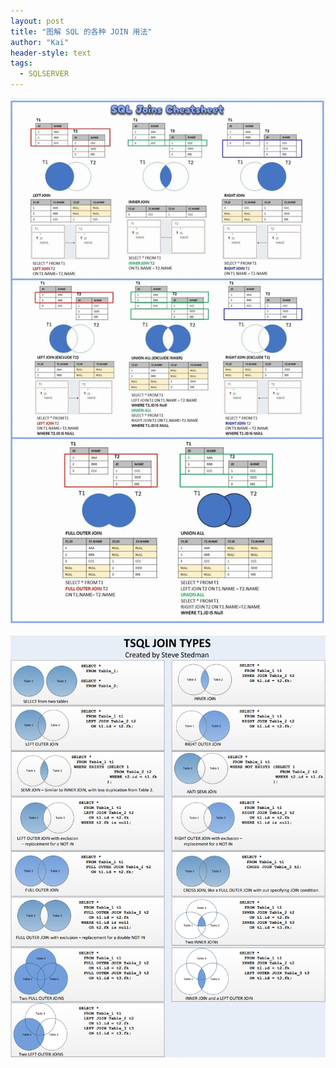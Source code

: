 ```yaml
---
layout: post
title: "图解 SQL 的各种 JOIN 用法"
author: "Kai"
header-style: text
tags:
  - SQLSERVER
---
```


![20240131171324](https://raw.githubusercontent.com/fannkaii/MyPicBed/master/images/20240131171324.png)

![20240131171349](https://raw.githubusercontent.com/fannkaii/MyPicBed/master/images/20240131171349.png)
